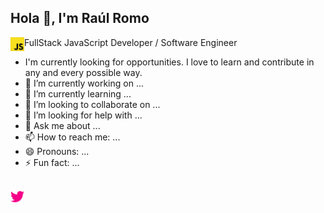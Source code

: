 ## Hola 👋, I'm Raúl Romo
<img align="left" alt="javascript" width="22px" src="icons/javascript.svg" /> FullStack JavaScript Developer / Software Engineer 

- I'm currently looking for opportunities. I love to learn and contribute in any and every possible way.
- 🔭 I’m currently working on ...
- 🌱 I’m currently learning ...
- 👯 I’m looking to collaborate on ...
- 🤔 I’m looking for help with ...
- 💬 Ask me about ...
- 📫 How to reach me: ...
- 😄 Pronouns: ...
- ⚡ Fun fact: ...

##

<a href="https://twitter.com/rromodev">
  <img align="left" alt="rromodev twitter" width="22px" src="icons/twitter.svg" />
</a>
